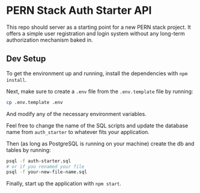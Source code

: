 # PERN Stack Auth Starter API

This repo should server as a starting point for a new PERN stack project. It offers a simple user registration and login system without any long-term authorization mechanism baked in.

## Dev Setup

To get the environment up and running, install the dependencies with `npm install`.

Next, make sure to create a `.env` file from the `.env.template` file by running:

```bash
cp .env.template .env
```

And modify any of the necessary environment variables.

Feel free to change the name of the SQL scripts and update the database name from `auth_starter` to whatever fits your application.

Then (as long as PostgreSQL is running on your machine) create the db and tables by running:

```bash
psql -f auth-starter.sql
# or if you renamed your file
psql -f your-new-file-name.sql
```

Finally, start up the application with `npm start`.
